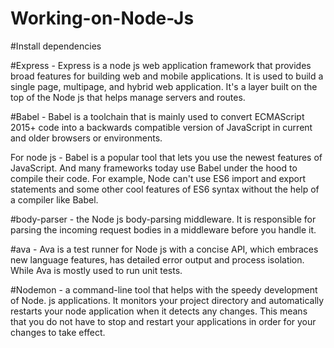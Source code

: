 # Working-on-Node-Js

#Install dependencies

#Express - Express is a node js web application framework that provides broad features for building web and mobile applications. It is used to build a single page, multipage, and hybrid web application. It's a layer built on the top of the Node js that helps manage servers and routes.

#Babel - Babel is a toolchain that is mainly used to convert ECMAScript 2015+ code into a backwards compatible version of JavaScript in current and older browsers or environments.

For node js - Babel is a popular tool that lets you use the newest features of JavaScript. And many frameworks today use Babel under the hood to compile their code. For example, Node can't use ES6 import and export statements and some other cool features of ES6 syntax without the help of a compiler like Babel.

#body-parser - the Node js body-parsing middleware. It is responsible for parsing the incoming request bodies in a middleware before you handle it.

#ava - Ava is a test runner for Node js with a concise API, which embraces new language features, has detailed error output and process isolation. While Ava is mostly used to run unit tests.

#Nodemon - a command-line tool that helps with the speedy development of Node. js applications. It monitors your project directory and automatically restarts your node application when it detects any changes. This means that you do not have to stop and restart your applications in order for your changes to take effect.
